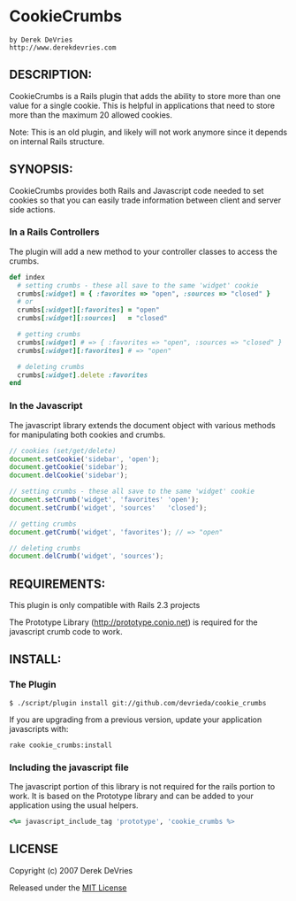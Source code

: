 # CookieCrumbs
    by Derek DeVries
    http://www.derekdevries.com

## DESCRIPTION:

CookieCrumbs is a Rails plugin that adds the ability to store more than 
one value for a single cookie. This is helpful in applications that 
need to store more than the maximum 20 allowed cookies.

Note: This is an old plugin, and likely will not work anymore since it depends
on internal Rails structure.


## SYNOPSIS:

CookieCrumbs provides both Rails and Javascript code needed to set cookies so
that you can easily trade information between client and server side actions. 

### In a Rails Controllers

The plugin will add a new method to your controller classes to access the 
crumbs. 

```ruby
def index
  # setting crumbs - these all save to the same 'widget' cookie
  crumbs[:widget] = { :favorites => "open", :sources => "closed" }
  # or
  crumbs[:widget][:favorites] = "open"
  crumbs[:widget][:sources]   = "closed"

  # getting crumbs
  crumbs[:widget] # => { :favorites => "open", :sources => "closed" }
  crumbs[:widget][:favorites] # => "open"

  # deleting crumbs
  crumbs[:widget].delete :favorites
end
```

### In the Javascript

The javascript library extends the document object with various methods for
manipulating both cookies and crumbs. 

```javascript
// cookies (set/get/delete)
document.setCookie('sidebar', 'open');
document.getCookie('sidebar');
document.delCookie('sidebar');

// setting crumbs - these all save to the same 'widget' cookie
document.setCrumb('widget', 'favorites' 'open');
document.setCrumb('widget', 'sources'   'closed');

// getting crumbs
document.getCrumb('widget', 'favorites'); // => "open"

// deleting crumbs
document.delCrumb('widget', 'sources');
```

## REQUIREMENTS:

This plugin is only compatible with Rails 2.3 projects

The Prototype Library (http://prototype.conio.net) is required for the 
javascript crumb code to work. 


## INSTALL:

### The Plugin

```
$ ./script/plugin install git://github.com/devrieda/cookie_crumbs
```

If you are upgrading from a previous version, update your application
javascripts with:

```
rake cookie_crumbs:install
```

### Including the javascript file

The javascript portion of this library is not required for the rails portion
to work. It is based on the Prototype library and can be added to your
application using the usual helpers. 

```ruby
<%= javascript_include_tag 'prototype', 'cookie_crumbs %>
```

## LICENSE

Copyright (c) 2007 Derek DeVries

Released under the [MIT License](http://www.opensource.org/licenses/MIT)
